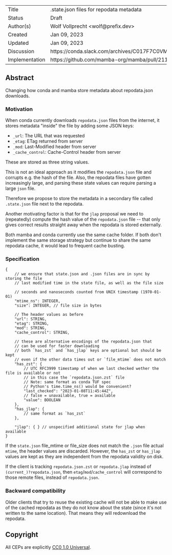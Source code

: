 <table>
<tr><td> Title </td><td> .state.json files for repodata metadata </td>
<tr><td> Status </td><td> Draft </td></tr>
<tr><td> Author(s) </td><td> Wolf Vollprecht &lt;wolf@prefix.dev&gt;</td></tr>
<tr><td> Created </td><td> Jan 09, 2023</td></tr>
<tr><td> Updated </td><td> Jan 09, 2023</td></tr>
<tr><td> Discussion </td><td> https://conda.slack.com/archives/C017F7C0VM3/p1672669131100819 </td></tr>
<tr><td> Implementation </td><td> https://github.com/mamba-org/mamba/pull/2113 </td></tr>
</table>

## Abstract

Changing how conda and mamba store metadata about repodata.json downloads.

### Motivation

When conda currently downloads `repodata.json` files from the internet, it stores metadata "inside" the file by adding some JSON keys:

- `_url`: The URL that was requested
- `_etag`: ETag returned from server
- `_mod`: Last-Modified header from server
- `_cache_control`: Cache-Control header from server

These are stored as three string values.

This is not an ideal approach as it modifies the `repodata.json` file and corrupts e.g. the hash of the file. Also, the repodata files have gotten increasingly large, and parsing these state values can require parsing a large `json` file.

Therefore we propose to store the metadata in a secondary file called `.state.json` file next to the repodata.

Another motivating factor is that for the `jlap` proposal we need to (repeatedly) compute the hash value of the `repodata.json` file -- that only gives correct results straight away when the repodata is stored externally.

Both mamba and conda currently use the same cache folder. If both don't implement the same storage strategy but continue to share the same repodata cache, it would lead to frequent cache busting.

### Specification

```json5
{
    // we ensure that state.json and .json files are in sync by storing the file
    // last modified time in the state file, as well as the file size

    // seconds and nanoseconds counted from UNIX timestamp (1970-01-01)
    "mtime_ns": INTEGER,
    "size": INTEGER, // file size in bytes

    // The header values as before
    "url": STRING,
    "etag": STRING,
    "mod": STRING,
    "cache_control": STRING,

    // these are alternative encodings of the repodata.json that
    // can be used for faster downloading
    // both `has_zst` and `has_jlap` keys are optional but should be kept
    // even if the other data times out or `file_mtime` does not match
    "has_zst": {
        // UTC RFC3999 timestamp of when we last checked wether the file is available or not
        // in this case the `repodata.json.zst` file
        // Note: same format as conda TUF spec
        // Python's time.time_ns() would be convenient?
        "last_checked": "2023-01-08T11:45:44Z",
        // false = unavailable, true = available
        "value": BOOLEAN
    },
    "has_jlap": {
        // same format as `has_zst`
    },

    "jlap": { } // unspecified additional state for jlap when available
}
```

If the `state.json` file_mtime or file_size does not match the `.json` file actual `mtime`, the header values are discarded. However, the `has_zst` or `has_jlap` values are kept as they are independent from the repodata validity on disk.

If the client is tracking `repodata.json.zst` or `repodata.jlap` instead of
`(current_)?repodata.json`, then `etag`/`mod`/`cache_control` will correspond to
those remote files, instead of `repodata.json`.

### Backward compatibility

Older clients that try to reuse the existing cache will not be able to make use of the cached repodata as they do not know about the state (since it's not written to the same location). That means they will redownload the repodata.

## Copyright

All CEPs are explicitly [CC0 1.0 Universal](https://creativecommons.org/publicdomain/zero/1.0/).
